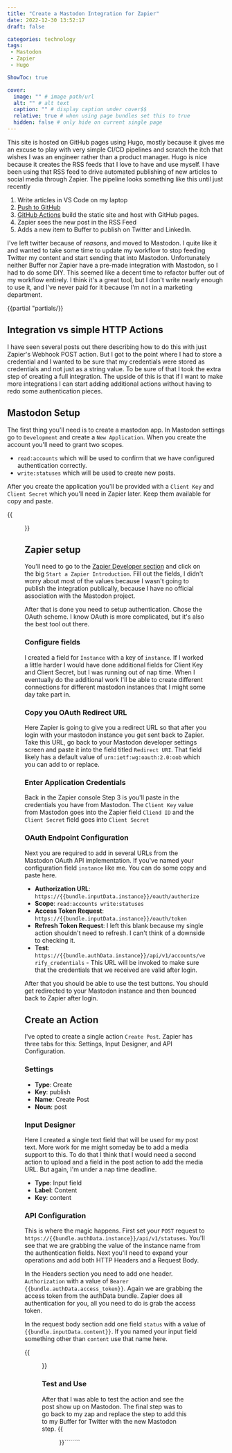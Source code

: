 ```yaml
---
title: "Create a Mastodon Integration for Zapier"
date: 2022-12-30 13:52:17
draft: false

categories: technology
tags: 
 - Mastodon
 - Zapier
 - Hugo

ShowToc: true

cover:
  image: "" # image path/url
  alt: "" # alt text
  caption: "" # display caption under cover$$
  relative: true # when using page bundles set this to true
  hidden: false # only hide on current single page
---
```



This site is hosted on GitHub pages using Hugo, mostly because it gives me an excuse to play with very simple CI/CD pipelines and scratch the itch that wishes I was an engineer rather than a product manager. Hugo is nice because it creates the RSS feeds that I love to have and use myself. I have been using that RSS feed to drive automated publishing of new articles to social media through Zapier.  The pipeline looks something like this until just recently

1. Write articles in VS Code on my laptop
2. [Push to GitHub](https://github.com/AndyNortrup/AndyNortrup.github.io/)
3. [GitHub Actions](https://github.com/AndyNortrup/AndyNortrup.github.io/blob/main/.github/workflows/auto-publish.yml) build the static site and host with GitHub pages.
4. Zapier sees the new post in the RSS Feed
5. Adds a new item to Buffer to publish on Twitter and LinkedIn. 

I've left twitter because of *reasons*, and moved to Mastodon. I quite like it and wanted to take some time to update my workflow to stop feeding Twitter my content and start sending that into Mastodon.  Unfortunately neither Buffer nor Zapier have a pre-made integration with Mastodon, so I had to do some DIY.  This seemed like a decent time to refactor buffer out of my workflow entirely. I think it's a great tool, but I don't write nearly enough to use it, and I've never paid for it because I'm not in a marketing department.

{{partial "partials/}}

## Integration vs simple HTTP Actions

I have seen several posts out there describing how to do this with just Zapier's Webhook POST action. But I got to the point where I had to store a credential and I wanted to be sure that my credentials were stored as credentials and not just as a string value.  To be sure of that I took the extra step of creating a full integration. The upside of this is that if I want to make more integrations I can start adding additional actions without having to redo some authentication pieces. 

## Mastodon Setup
The first thing you'll need is to create a mastodon app. In Mastodon settings go to `Development` and create a `New Application`. When you create the account you'll need to grant two scopes. 

* `read:accounts` which will be used to confirm that we have configured authentication correctly.
* `write:statuses` which will be used to create new posts.

After you create the application you'll be provided with a `Client Key` and `Client Secret` which you'll need in Zapier later.  Keep them available for copy and paste.

{{<figure src="2022-12-30-13-12-24.png" caption="A mastodon app with required scopes.">}}

## Zapier setup
You'll need to go to the [Zapier Developer section](https://developer.zapier.com) and click on the big `Start a Zapier Introduction`. Fill out the fields, I didn't worry about most of the values because I wasn't going to publish the integration publically, because I have no official association with the Mastodon project.

After that is done you need to setup authentication. Chose the OAuth scheme. I know OAuth is more complicated, but it's also the best tool out there. 

### Configure fields
I created a field for `Instance`  with a key of `instance`. If I worked a little harder I would have done additional fields for Client Key and Client Secret, but I was running out of nap time.  When I eventually do the additional work I'll be able to create different connections for different mastodon instances that I might some day take part in.  

### Copy you OAuth Redirect URL
Here Zapier is going to give you a redirect URL so that after you login with your mastodon instance you get sent back to Zapier.  Take this URL, go back to your Mastodon developer settings screen and paste it into the field titled `Redirect URI`.  That field likely has a default value of `urn:ietf:wg:oauth:2.0:oob` which you can add to or replace.

### Enter Application Credentials
Back in the Zapier console Step 3 is you'll paste in the credentials you have from Mastodon.  The `Client Key` value from Mastodon goes into the Zapier field `Cliend ID` and the `Client Secret` field goes into `Client Secret` 

### OAuth Endpoint Configuration
Next you are required to add in several URLs from the Mastodon OAuth API implementation.  If you've named your configuration field `instance` like me. You can do some copy and paste here.

* **Authorization URL**: `https://{{bundle.inputData.instance}}/oauth/authorize`
* **Scope**: `read:accounts write:statuses`
* **Access Token Request**: `https://{{bundle.inputData.instance}}/oauth/token`
* **Refresh Token Request**: I left this blank because my single action shouldn't need to refresh.  I can't think of a downside to checking it. 
* **Test**: `https://{{bundle.authData.instance}}/api/v1/accounts/verify_credentials` - This URL will be invoked to make sure that the credentials that we received are valid after login.  

After that you should be able to use the test buttons.  You should get redirected to your Mastodon instance and then bounced back to Zapier after login.

## Create an Action
I've opted to create a single action `Create Post`. Zapier has three tabs for this: Settings, Input Designer, and API Configuration.

### Settings
* **Type**: Create
* **Key**: publish
* **Name**: Create Post
* **Noun**: post

### Input Designer
Here I created a single text field that will be used for my post text.  More work for me might someday be to add a media support to this. To do that I think that I would need a second action to upload and a field in the post action to add the media URL. But again, I'm under a nap time deadline. 

* **Type**: Input field
* **Label**: Content
* **Key**: content

### API Configuration
This is where the magic happens. First set your `POST` request to `https://{{bundle.authData.instance}}/api/v1/statuses`. You'll see that we are grabbing the value of the instance name from the authentication fields. Next you'll need to expand your operations and add both HTTP Headers and a Request Body. 

In the Headers section you need to add one header. `Authorization` with a value of `Bearer {{bundle.authData.access_token}}`.  Again we are grabbing the access token from the authData bundle. Zapier does all authentication for you, all you need to do is grab the access token.

In the request body section add one field `status` with a value of `{{bundle.inputData.content}}`.  If you named your input field something other than `content` use that name here.

{{<figure src="2022-12-30-13-48-40.png" alt="Picture of the Zapier API Request configuration screen" caption="It should look like this!">}}

### Test and Use
After that I was able to test the action and see the post show up on Mastodon.  The final step was to go back to my zap and replace the step to add this to my Buffer for Twitter with the new Mastodon step. 
{{<figure src="2022-12-30-14-02-23.png" alt="Zapier zap step to publish to Mastodon" caption="The step in my zap posting to Mastodon">}}````````